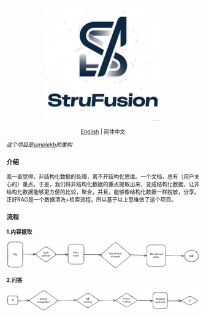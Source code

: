 <div align="center">
  <img src="./tools/transparent.png" width="300" height="300">
</div>

<div align="center">

[English](README_en.md) | 简体中文

</div>

*这个项目是[simplekb](https://github.com/guchengxi1994/simplekb)的重构*

### 介绍

我一直觉得，非结构化数据的处理，离不开结构化思维。一个文档，总有（用户关心的）重点。于是，我们将非结构化数据的重点提取出来，变成结构化数据，让非结构化数据能够更方便的比较，聚合，并且，能够像结构化数据一样脱敏，分享。
正好RAG是一个数据清洗+检索流程，所以基于以上思维做了这个项目。

### 流程

**1.内容提取**


![image](./readme/data-extract.png)

**2.问答**

![image](./readme/qa.png)
